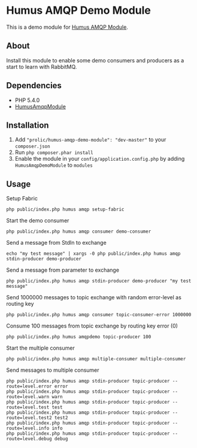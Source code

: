Humus AMQP Demo Module
=================

This is a demo module for [Humus AMQP Module](https://github.com/prolic/HumusAmqpModule).

About
-----

Install this module to enable some demo consumers and producers as a start to learn with RabbitMQ.

Dependencies
------------

 - PHP 5.4.0
 - [HumusAmqpModule](https://github.com/prolic/HumusAmqpModule)

Installation
------------

 1.  Add `"prolic/humus-amqp-demo-module": "dev-master"` to your `composer.json`
 2.  Run `php composer.phar install`
 3.  Enable the module in your `config/application.config.php` by adding `HumusAmqpDemoModule` to `modules`

Usage
-----

Setup Fabric

    php public/index.php humus amqp setup-fabric

Start the demo consumer

    php public/index.php humus amqp consumer demo-consumer

Send a message from StdIn to exchange

    echo "my test message" | xargs -0 php public/index.php humus amqp stdin-producer demo-producer

Send a message from parameter to exchange

    php public/index.php humus amqp stdin-producer demo-producer "my test message"

Send 1000000 messages to topic exchange with random error-level as routing key

    php public/index.php humus amqp consumer topic-consumer-error 1000000

Consume 100 messages from topic exchange by routing key error (0)

    php public/index.php humus amqpdemo topic-producer 100

Start the multiple consumer

    php public/index.php humus amqp multiple-consumer multiple-consumer

Send messages to multiple consumer

    php public/index.php humus amqp stdin-producer topic-producer --route=level.error error
    php public/index.php humus amqp stdin-producer topic-producer --route=level.warn warn
    php public/index.php humus amqp stdin-producer topic-producer --route=level.test test
    php public/index.php humus amqp stdin-producer topic-producer --route=level.test2 test2
    php public/index.php humus amqp stdin-producer topic-producer --route=level.info info
    php public/index.php humus amqp stdin-producer topic-producer --route=level.debug debug
